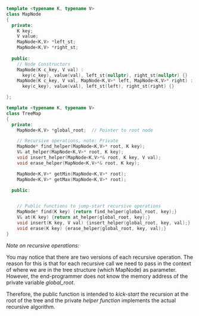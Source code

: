 ```c++
template <typename K, typename V>
class MapNode
{
  private:
    K key;
    V value;
    MapNode<K,V> *left_st;
    MapNode<K,V> *right_st;
  
  public:
    // Node Constructors
    MapNode(K c_key, V val) : 
      key(c_key), value(val), left_st(nullptr), right_st(nullptr) {}
    MapNode(K c_key, V val, MapNode<K,V>* left, MapNode<K,V>* right) :
      key(c_key), value(val), left_st(left), right_st(right) {}

};
```

```c++
template <typename K, typename V>
class TreeMap
{
  private:
    MapNode<K,V> *global_root;  // Pointer to root node

    // Recursive operations, note: Private
    MapNode* find_helper(MapNode<K,V>* root, K key);
    V& at_helper(MapNode<K,V>* root, K key);
    void insert_helper(MapNode<K,V>*& root, K key, V val);
    void erase_helper(MapNode<K,V>*& root, K key);

    MapNode<K,V>* getMin(MapNode<K,V>* root);
    MapNode<K,V>* getMax(MapNode<K,V>* root);

  public:


    // Public functions to jump-start recursive operations
    MapNode* find(K key) {return find_helper(global_root, key);}
    V& at(K key) {return at_helper(global_root, key);}
    void insert(K key, V val) {insert_helper(global_root, key, val);}
    void erase(K key) {erase_helper(global_root, key, val);}
}
```

_Note on recursive operations:_

You may notice that there are two versions of each recursive operation. The reason for this is that for each recursive call we need to pass in the context of where we are in the tree structure (which MapNode) as parameter. However, the end-programmer does not know the memory address of the private variable _global_root_. 

Therefore, the public function is intended to _kick-start_ the recursion at the root of the tree and the private _helper function_ implements the actual recursive algorithm.